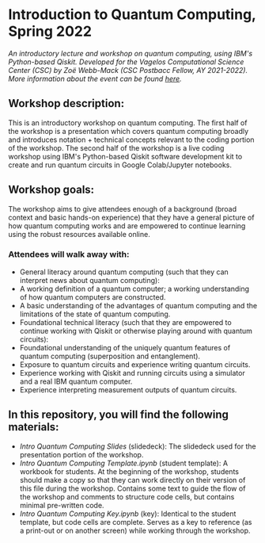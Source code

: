 # Introduction to Quantum Computing, Spring 2022
*An introductory lecture and workshop on quantum computing, using IBM's Python-based Qiskit. Developed for the Vagelos Computational Science Center (CSC) by Zoë Webb-Mack (CSC Postbacc Fellow, AY 2021-2022). More information about the event can be found [here](https://csc.barnard.edu/events/workshop-intro-quantum-computing).*

## Workshop description: 
This is an introductory workshop on quantum computing.  The first half of the workshop is a presentation which covers quantum computing broadly and introduces notation + technical concepts relevant to the coding portion of the workshop.  The second half of the workshop is a live coding workshop using IBM's Python-based Qiskit software development kit to create and run quantum circuits in Google Colab/Jupyter notebooks.

## Workshop goals:
The workshop aims to give attendees enough of a background (broad context and basic hands-on experience) that they have a general picture of how quantum computing works and are empowered to continue learning using the robust resources available online.

### Attendees will walk away with:
- General literacy around quantum computing (such that they can interpret news about quantum computing):
- A working definition of a quantum computer; a working understanding of how quantum computers are constructed.
- A basic understanding of the advantages of quantum computing and the limitations of the state of quantum computing.
- Foundational technical literacy (such that they are empowered to continue working with Qiskit or otherwise playing around with quantum circuits):
- Foundational understanding of the uniquely quantum features of quantum computing (superposition and entanglement).
- Exposure to quantum circuits and experience writing quantum circuits.
- Experience working with Qiskit and running circuits using a simulator and a real IBM quantum computer.
- Experience interpreting measurement outputs of quantum circuits.

## In this repository, you will find the following materials:
- *Intro Quantum Computing Slides* (slidedeck): The slidedeck used for the presentation portion of the workshop.
- *Intro Quantum Computing Template.ipynb* (student template): A workbook for students.  At the beginning of the workshop, students should make a copy so that they can work directly on their version of this file during the workshop.  Contains some text to guide the flow of the workshop and comments to structure code cells, but contains minimal pre-written code.
- *Intro Quantum Computing Key.ipynb* (key): Identical to the student template, but code cells are complete.  Serves as a key to reference (as a print-out or on another screen) while working through the workshop.
